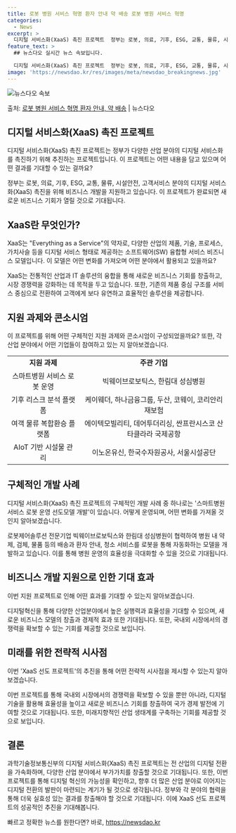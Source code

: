 ```yaml
---
title: 로봇 병원 서비스 혁명 환자 안내 약 배송 로봇 병원 서비스 혁명
categories:
  - News
excerpt: >
  디지털 서비스화(XaaS) 촉진 프로젝트  정부는 로봇, 의료, 기후, ESG, 교통, 물류, 시설안전, 고…
feature_text: >
  ## 뉴스다오 실시간 뉴스 속보입니다.

  디지털 서비스화(XaaS) 촉진 프로젝트  정부는 로봇, 의료, 기후, ESG, 교통, 물류, 시설안전, 고…
image: 'https://newsdao.kr/res/images/meta/newsdao_breakingnews.jpg'
---
```


![뉴스다오 속보](https://newsdao.kr/res/images/meta/newsdao_breakingnews.jpg)

<p>출처: <a href="https://newsdao.kr/4319" rel="dofollow">로봇 병원 서비스 혁명 환자 안내, 약 배송</a> | 뉴스다오</p>

<h2 data-ke-size="size26">디지털 서비스화(XaaS) 촉진 프로젝트</h2>
디지털 서비스화(XaaS) 촉진 프로젝트는 정부가 다양한 산업 분야의 디지털 서비스화를 촉진하기 위해 추진하는 프로젝트입니다. 이 프로젝트는 어떤 내용을 담고 있으며 어떤 결과를 기대할 수 있는 걸까요?

<p data-ke-size="size16">정부는 로봇, 의료, 기후, ESG, 교통, 물류, 시설안전, 고객서비스 분야의 디지털 서비스화(XaaS) 촉진을 위해 비즈니스 개발을 지원하고 있습니다. 이 프로젝트가 완료되면 새로운 비즈니스 기회가 열릴 것으로 기대됩니다.</p>

<h2 data-ke-size="size24">XaaS란 무엇인가?</h2>
XaaS는 "Everything as a Service"의 약자로, 다양한 산업의 제품, 기술, 프로세스, 가치사슬 등을 디지털 서비스 형태로 제공하는 소프트웨어(SW) 융합형 서비스 비즈니스 모델입니다. 이 모델은 어떤 변화를 가져오며 어떤 분야에서 활용되고 있을까요?

<p data-ke-size="size16">XaaS는 전통적인 산업과 IT 솔루션의 융합을 통해 새로운 비즈니스 기회를 창출하고, 시장 경쟁력을 강화하는 데 목적을 두고 있습니다. 또한, 기존의 제품 중심 구조를 서비스 중심으로 전환하여 고객에게 보다 유연하고 효율적인 솔루션을 제공합니다.</p>

<h2 data-ke-size="size24">지원 과제와 콘소시엄</h2>
이 프로젝트를 위해 어떤 구체적인 지원 과제와 콘소시엄이 구성되었을까요? 또한, 각 산업 분야에서 어떤 기업들이 참여하고 있는 지 알아보겠습니다.

<table>
	<tr>
		<td style="text-align: center; height: 17px;"><b>지원 과제</b></td>
		<td style="text-align: center; height: 17px;"><b>주관 기업</b></td>
	</tr>
	<tr>
		<td style="text-align: center; height: 17px;">스마트병원 서비스 로봇 운영</td>
		<td style="text-align: center; height: 17px;">빅웨이브로보틱스, 한림대 성심병원</td>
	</tr>
	<tr>
		<td style="text-align: center; height: 17px;">기후 리스크 분석 플랫폼</td>
		<td style="text-align: center; height: 17px;">케이웨더, 하나금융그룹, 두산, 코웨이, 코리안리재보험</td>
	</tr>
	<tr>
		<td style="text-align: center; height: 17px;">여객 물류 복합환승 플랫폼</td>
		<td style="text-align: center; height: 17px;">에이텍모빌리티, 데어투더리싱, 싼프란시스코 산타클라라 국제공항</td>
	</tr>
	<tr>
		<td style="text-align: center; height: 17px;">AIoT 기반 시설물 관리</td>
		<td style="text-align: center; height: 17px;">이노온유신, 한국수자원공사, 서울시설공단</td>
	</tr>
</table>

<h2 data-ke-size="size24">구체적인 개발 사례</h2>
디지털 서비스화(XaaS) 촉진 프로젝트의 구체적인 개발 사례 중 하나로는 '스마트병원 서비스 로봇 운영 선도모델 개발'이 있습니다. 어떻게 운영되며, 어떤 변화를 가져올 것인지 알아보겠습니다.

<p data-ke-size="size16">로봇제어솔루션 전문기업 빅웨이브로보틱스와 한림대 성심병원이 협력하여 병원 내 약제, 검체, 물품 등의 배송과 환자 안내, 청소 서비스를 로봇을 통해 자동화하는 모델을 개발하고 있습니다. 이를 통해 병원 운영의 효율성을 극대화할 수 있을 것으로 기대됩니다.</p>

<h2 data-ke-size="size24">비즈니스 개발 지원으로 인한 기대 효과</h2>
이번 지원 프로젝트로 인해 어떤 효과를 기대할 수 있는지 알아보겠습니다.

<p data-ke-size="size16">디지털혁신을 통해 다양한 산업분야에서 높은 실행력과 효율성을 기대할 수 있으며, 새로운 비즈니스 모델의 창출과 경제적 효과 또한 기대됩니다. 또한, 국내외 시장에서의 경쟁력을 확보할 수 있는 기회를 제공할 것으로 보입니다.</p>

<h2 data-ke-size="size24">미래를 위한 전략적 시사점</h2>
이번 'XaaS 선도 프로젝트'의 추진을 통해 어떤 전략적 시사점을 제시할 수 있는지 알아보겠습니다.

<p data-ke-size="size16">이번 프로젝트를 통해 국내외 시장에서의 경쟁력을 확보할 수 있을 뿐만 아니라, 디지털 기술을 활용해 효율성을 높이고 새로운 비즈니스 기회를 창출하여 국가 경제 발전에 기여할 것으로 기대됩니다. 또한, 미래지향적인 산업 생태계를 구축하는 기회를 제공할 것으로 보입니다.</p>

<h2 data-ke-size="size24">결론</h2>
과학기술정보통신부의 디지털 서비스화(XaaS) 촉진 프로젝트는 전 산업의 디지털 전환을 가속화하며, 다양한 산업 분야에서 부가가치를 창출할 것으로 기대됩니다. 또한, 이번 프로젝트를 통해 디지털 혁신의 가능성을 확인하고, 향후 더 많은 산업 분야로 이어지는 디지털 전환의 발판이 마련되는 계기가 될 것으로 생각됩니다. 정부와 각 분야의 협력을 통해 더욱 실효성 있는 결과를 창출해야 할 것으로 기대됩니다. 이에 XaaS 선도 프로젝트의 성공적인 추진을 기대해봅니다.

<p data-ke-size="size16"></p> 

빠르고 정확한 뉴스를 원한다면? 바로, <a href="https://newsdao.kr" rel="dofollow">https://newsdao.kr</a>


